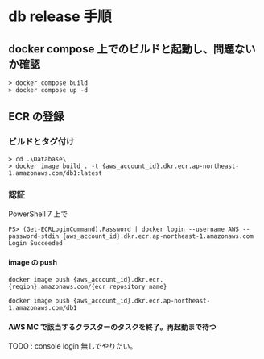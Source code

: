 # db release 手順

## docker compose 上でのビルドと起動し、問題ないか確認

    > docker compose build
    > docker compose up -d

## ECR の登録

### ビルドとタグ付け

    > cd .\Database\
    > docker image build . -t {aws_account_id}.dkr.ecr.ap-northeast-1.amazonaws.com/db1:latest

### 認証

PowerShell 7 上で

    PS> (Get-ECRLoginCommand).Password | docker login --username AWS --password-stdin {aws_account_id}.dkr.ecr.ap-northeast-1.amazonaws.com
    Login Succeeded

#### image の push

    docker image push {aws_account_id}.dkr.ecr.{region}.amazonaws.com/{ecr_repository_name}

    docker image push {aws_account_id}.dkr.ecr.ap-northeast-1.amazonaws.com/db1

#### AWS MC で該当するクラスターのタスクを終了。再起動まで待つ

TODO : console login 無しでやりたい。
